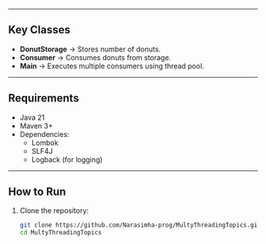 
---

## Key Classes
- **DonutStorage** → Stores number of donuts.
- **Consumer** → Consumes donuts from storage.
- **Main** → Executes multiple consumers using thread pool.

---

## Requirements
- Java 21
- Maven 3+
- Dependencies:
    - Lombok
    - SLF4J
    - Logback (for logging)

---

## How to Run
1. Clone the repository:
   ```bash
   git clone https://github.com/Narasimha-prog/MultyThreadingTopics.git
   cd MultyThreadingTopics
